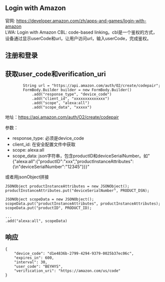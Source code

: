 ## Login with Amazon
官网: https://developer.amazon.com/zh/apps-and-games/login-with-amazon  
LWA: Login with Amazon
CBL: code-based linking。cbl是一个鉴权的方式，设备通过显示userCode和url，让用户访问url，输入userCode，完成鉴权。


## 注册和登录


## 获取user_code和verification_uri
```
        String url = "https://api.amazon.com/auth/O2/create/codepair";
        FormBody.Builder builder = new FormBody.Builder()
            .add("response_type", "device_code")
            .add("client_id", "xxxxxxxxxxxxxx")
            .add("scope", "alexa:all")
            .add("scope_data", "xxxxx")
```

地址：https://api.amazon.com/auth/O2/create/codepair

参数：
- response_type: 必须是device_code
- client_id: 在安全配置文件中获取
- scope: alexa:all
- scope_data: json字符串，包含productID和deviceSerialNumber。如"{\"alexa:all\":{\"productID\":\"xxx\",\"productInstanceAttributes\":{\n\"deviceSerialNumber\":\"12345\"}}}"

或者用jsonObject拼接
```
JSONObject productInstanceAttributes = new JSONObject();
productInstanceAttributes.put("deviceSerialNumber", PRODUCT_DSN);

JSONObject scopeData = new JSONObject();
scopeData.put("productInstanceAttributes", productInstanceAttributes);
scopeData.put("productID", PRODUCT_ID);

... 
.add("alexa:all", scopeData)
```


## 响应
```
{
	"device_code": "d1e4836b-2799-4294-9379-0025b37ec06c",
	"expires_in": 600,
	"interval": 30,
	"user_code": "BEYHYS",
	"verification_uri": "https://amazon.com/us/code"
}
```